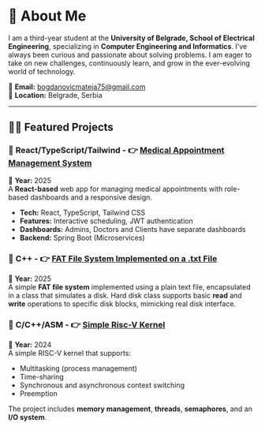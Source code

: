 # 📜 About Me

I am a third-year student at the **University of Belgrade, School of Electrical Engineering**, specializing in **Computer Engineering and Informatics**. I've always been curious and passionate about solving problems. I am eager to take on new challenges, continuously learn, and grow in the ever-evolving world of technology.

📧 **Email:** bogdanovicmateja75@gmail.com  
📍 **Location:** Belgrade, Serbia

---

## 🧑‍💻 Featured Projects
### 📂 **React/TypeScript/Tailwind - 👉 <a href="https://github.com/matejabogdanovic/Spring-Boot-React-Health-Management-System">Medical Appointment Management System</a>**
📅 **Year:** 2025\
A **React-based** web app for managing medical appointments with role-based dashboards and a responsive design.

- **Tech:** React, TypeScript, Tailwind CSS
- **Features:** Interactive scheduling, JWT authentication
- **Dashboards:** Admins, Doctors and Clients have separate dashboards
- **Backend:** Spring Boot (Microservices)

### 📂 **C++ - 👉 <a href="https://github.com/matejabogdanovic/FAT-File-System-Simulation">FAT File System Implemented on a .txt File</a>**

📅 **Year:** 2025\
A simple **FAT file system** implemented using a plain text file, encapsulated in a class that simulates a disk. Hard disk class supports basic **read** and **write** operations to specific disk blocks, mimicking real disk interface.

### 🔧 **C/C++/ASM - 👉 <a href="https://github.com/matejabogdanovic/University/tree/main/Year2/Semester4/OS1/riscv-simple-kernel">Simple Risc-V Kernel</a>**

📅 **Year:** 2024  
A simple RISC-V kernel that supports:

- Multitasking (process management)
- Time-sharing
- Synchronous and asynchronous context switching
- Preemption

The project includes **memory management**, **threads**, **semaphores**, and an **I/O system**.
